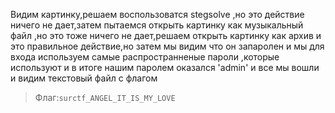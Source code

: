 Видим картинку,решаем воспользоватся stegsolve ,но это действие ничего не дает,затем пытаемся открыть картинку как музыкальный файл ,но это тоже ничего не дает,решаем открыть картинку как архив и это правильное действие,но затем мы видим что он запаролен и мы для входа используем самые распространненые пароли ,которые используют и в итоге нашим паролем оказался 'admin' и все мы вошли и видим текстовый файл с флагом
>Флаг:`surctf_ANGEL_IT_IS_MY_LOVE`